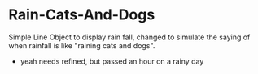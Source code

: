# Rain-Cats-And-Dogs
Simple Line Object to display rain fall, changed to simulate the saying of when rainfall is like "raining cats and dogs".

- yeah needs refined, but passed an hour on a rainy day 
